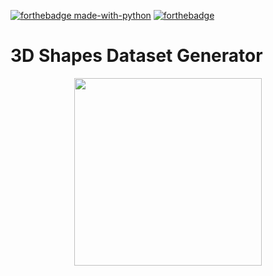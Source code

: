 [![forthebadge made-with-python](http://ForTheBadge.com/images/badges/made-with-python.svg)](https://www.python.org/)
[![forthebadge](https://forthebadge.com/images/badges/made-with-c-sharp.svg)](https://forthebadge.com)

# 3D Shapes Dataset Generator


<div align = center>
<a href = "https://github.com/aniketrajnish/3D-Shapes-Dataset-Generator/releases/tag/1.0"><img width="300px" height="300px" src= "https://github.com/aniketrajnish/3D-Shapes-Dataset-Generator/assets/58925008/c000e388-c0fa-4ebf-801d-443312fed756"></a>
</div>
